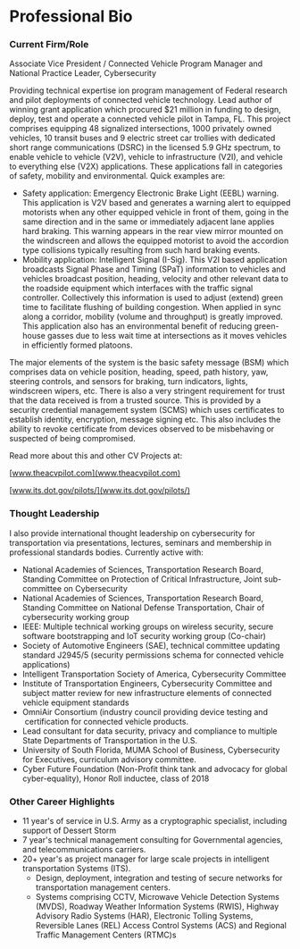 # Professional Bio

### Current Firm/Role

Associate Vice President / Connected Vehicle Program Manager and National Practice Leader, Cybersecurity

Providing technical expertise ion program management of Federal research and pilot deployments of connected vehicle technology. Lead author of winning grant application which procured $21 million in funding to design, deploy, test and operate a connected vehicle pilot in Tampa, FL. This project comprises equipping 48 signalized intersections, 1000 privately owned vehicles, 10 transit buses and 9 electric street car trollies with dedicated short range communications (DSRC) in the licensed 5.9 GHz spectrum, to enable vehicle to vehicle (V2V), vehicle to infrastructure (V2I), and vehicle to everything else (V2X) applications. These applications fall in categories of safety, mobility and environmental. Quick examples are:

*   Safety application: Emergency Electronic Brake Light (EEBL) warning. This application is V2V based and generates a warning alert to equipped motorists when any other equipped vehicle in front of them, going in the same direction and in the same or immediately adjacent lane applies hard braking. This warning appears in the rear view mirror mounted on the windscreen and allows the equipped motorist to avoid the accordion type collisions typically resulting from such hard braking events.
*   Mobility application: Intelligent Signal (I-Sig). This V2I based application broadcasts Signal Phase and Timing (SPaT) information to vehicles and vehicles broadcast position, heading, velocity and other relevant data to the roadside equipment which interfaces with the traffic signal controller. Collectively this information is used to adjust (extend) green time to facilitate flushing of building congestion. When applied in sync along a corridor, mobility (volume and throughput) is greatly improved. This application also has an environmental benefit of reducing green- house gasses due to less wait time at intersections as it moves vehicles in efficiently formed platoons.

The major elements of the system is the basic safety message (BSM) which comprises data on vehicle position, heading, speed, path history, yaw, steering controls, and sensors for braking, turn indicators, lights, windscreen wipers, etc. There is also a very stringent requirement for trust that the data received is from a trusted source. This is provided by a security credential management system (SCMS) which uses certificates to establish identity, encryption, message signing etc. This also includes the ability to revoke certificate from devices observed to be misbehaving or suspected of being compromised. 

Read more about this and other CV Projects at:

[www.theacvpilot.com](www.theacvpilot.com)

[www.its.dot.gov/pilots/](www.its.dot.gov/pilots/)

### Thought Leadership

I also provide international thought leadership on cybersecurity for transportation via presentations, lectures, seminars and membership in professional standards bodies. Currently active with:

*   National Academies of Sciences, Transportation Research Board, Standing Committee on Protection of Critical Infrastructure, Joint sub-committee on Cybersecurity
*   National Academies of Sciences, Transportation Research Board, Standing Committee on National Defense Transportation, Chair of cybersecurity working group
*   IEEE: Multiple technical working groups on wireless security, secure software bootstrapping and IoT security working group (Co-chair)
*   Society of Automotive Engineers (SAE), technical committee updating standard J2945/5 (security permissions schema for connected vehicle applications)
*   Intelligent Transportation Society of America, Cybersecurity Committee
*   Institute of Transportation Engineers, Cybersecurity Committee and subject matter review for new infrastructure elements of connected vehicle equipment standards
*   OmniAir Consortium (industry council providing device testing and  certification for connected vehicle products.
*   Lead consultant for data security, privacy and compliance to multiple State Departments of Transportation in the U.S.
*   University of South Florida, MUMA School of Business, Cybersecurity for Executives, curriculum advisory committee.
*   Cyber Future Foundation (Non-Profit think tank and advocacy for global cyber-equality), Honor Roll inductee, class of 2018

### Other Career Highlights

*   11 year's of service in U.S. Army as a cryptographic specialist, including support of Dessert Storm
*   7 year's technical management consulting for Governmental agencies, and telecommunications carriers.
*   20+ year's as project manager for large scale projects in intelligent transportation Systems (ITS).
    *   Design, deployment, integration and testing of secure networks for transportation management centers.
    *   Systems comprising CCTV, Microwave Vehicle Detection Systems (MVDS), Roadway Weather Information Systems (RWIS), Highway Advisory Radio Systems (HAR), Electronic Tolling Systems, Reversible Lanes (REL) Access Control Systems (ACS) and Regional Traffic Management Centers (RTMC)s

